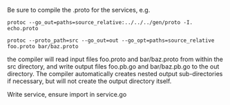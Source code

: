 
Be sure to compile the .proto for the services, e.g.

`protoc --go_out=paths=source_relative:../../../gen/proto -I. echo.proto`


`protoc --proto_path=src --go_out=out --go_opt=paths=source_relative foo.proto bar/baz.proto`

the compiler will read input files foo.proto and bar/baz.proto from within the src directory, and write output files foo.pb.go and bar/baz.pb.go to the out directory. The compiler automatically creates nested output sub-directories if necessary, but will not create the output directory itself.



Write service, ensure import in service.go